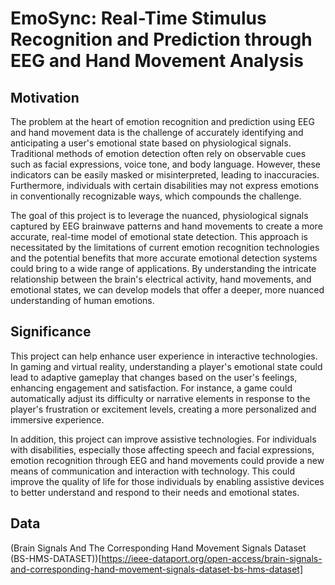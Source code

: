 # EmoSync: Real-Time Stimulus Recognition and Prediction through EEG and Hand Movement Analysis

## Motivation
The problem at the heart of emotion recognition and prediction using EEG and hand movement data is the challenge of accurately identifying and anticipating a user's emotional state based on physiological signals. Traditional methods of emotion detection often rely on observable cues such as facial expressions, voice tone, and body language. However, these indicators can be easily masked or misinterpreted, leading to inaccuracies. Furthermore, individuals with certain disabilities may not express emotions in conventionally recognizable ways, which compounds the challenge.

The goal of this project is to leverage the nuanced, physiological signals captured by EEG brainwave patterns and hand movements to create a more accurate, real-time model of emotional state detection. This approach is necessitated by the limitations of current emotion recognition technologies and the potential benefits that more accurate emotional detection systems could bring to a wide range of applications. By understanding the intricate relationship between the brain's electrical activity, hand movements, and emotional states, we can develop models that offer a deeper, more nuanced understanding of human emotions.

## Significance
This project can help enhance user experience in interactive technologies. In gaming and virtual reality, understanding a player's emotional state could lead to adaptive gameplay that changes based on the user's feelings, enhancing engagement and satisfaction. For instance, a game could automatically adjust its difficulty or narrative elements in response to the player's frustration or excitement levels, creating a more personalized and immersive experience.

In addition, this project can improve assistive technologies. For individuals with disabilities, especially those affecting speech and facial expressions, emotion recognition through EEG and hand movements could provide a new means of communication and interaction with technology. This could improve the quality of life for those individuals by enabling assistive devices to better understand and respond to their needs and emotional states.

## Data
(Brain Signals And The Corresponding Hand Movement Signals Dataset (BS-HMS-DATASET))[https://ieee-dataport.org/open-access/brain-signals-and-corresponding-hand-movement-signals-dataset-bs-hms-dataset]

